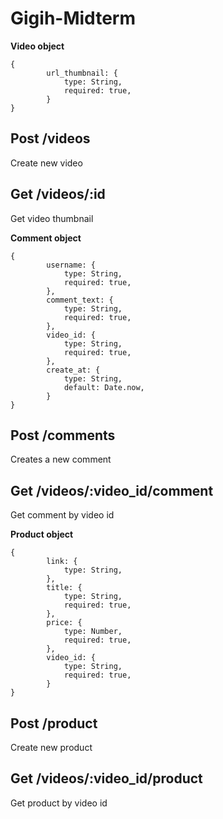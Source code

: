 # Gigih-Midterm
**Video object**
```
{
        url_thumbnail: {
            type: String,
            required: true,
        }
}
```
**Post /videos**
----
Create new video

**Get /videos/:id**
----
Get video thumbnail 


**Comment object**
```
{
        username: {
            type: String,
            required: true,
        },
        comment_text: {
            type: String,
            required: true,
        },
        video_id: {
            type: String,
            required: true,
        },
        create_at: {
            type: String,
            default: Date.now,
        }
}
```

**Post /comments**
----
Creates a new comment

**Get /videos/:video_id/comment**
----
Get comment by video id


**Product object**
```
{
        link: {
            type: String,
        },
        title: {
            type: String,
            required: true,
        },
        price: {
            type: Number,
            required: true,
        },
        video_id: {
            type: String,
            required: true,
        }
}
```
**Post /product**
----
Create new product

**Get /videos/:video_id/product**
----
Get product by video id
